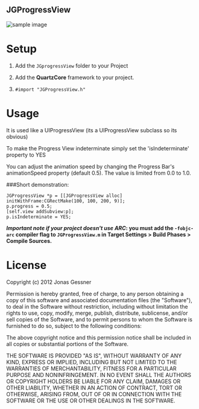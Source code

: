 JGProgressView
-------------------

![sample image](http://j-gessner.de/general/images/JGProgressView.png)



Setup
=====
1. Add the `JGprogressView` folder to your Project

2. Add the **QuartzCore** framework to your project.

2. `#import "JGProgressView.h"`

Usage
=====

It is used like a UIProgressView (its a UIProgressView subclass so its obvious)

To make the Progress View indeterminate simply set the 'isIndeterminate' property to YES

You can adjust the animation speed by changing the Progress Bar's animationSpeed property (default 0.5). The value is limited from 0.0 to 1.0.

###Short demonstration:

	JGProgressView *p = [[JGProgressView alloc] initWithFrame:CGRectMake(100, 100, 200, 9)];
	p.progress = 0.5;
	[self.view addSubview:p];
	p.isIndeterminate = YES;


__*Important note if your project doesn't use ARC*: you must add the `-fobjc-arc` compiler flag to `JGProgressView.m` in Target Settings > Build Phases > Compile Sources.__

License
=====

Copyright (c) 2012 Jonas Gessner

Permission is hereby granted, free of charge, to any person obtaining a copy of this software and associated documentation files (the "Software"), to deal in the Software without restriction, including without limitation the rights to use, copy, modify, merge, publish, distribute, sublicense, and/or sell copies of the Software, and to permit persons to whom the Software is furnished to do so, subject to the following conditions:

The above copyright notice and this permission notice shall be included in all copies or substantial portions of the Software.

THE SOFTWARE IS PROVIDED "AS IS", WITHOUT WARRANTY OF ANY KIND, EXPRESS OR IMPLIED, INCLUDING BUT NOT LIMITED TO THE WARRANTIES OF MERCHANTABILITY, FITNESS FOR A PARTICULAR PURPOSE AND NONINFRINGEMENT. IN NO EVENT SHALL THE AUTHORS OR COPYRIGHT HOLDERS BE LIABLE FOR ANY CLAIM, DAMAGES OR OTHER LIABILITY, WHETHER IN AN ACTION OF CONTRACT, TORT OR OTHERWISE, ARISING FROM, OUT OF OR IN CONNECTION WITH THE SOFTWARE OR THE USE OR OTHER DEALINGS IN THE SOFTWARE.